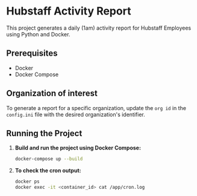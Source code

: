 # Hubstaff Activity Report

This project generates a daily (1am) activity report for Hubstaff Employees using Python and Docker.

## Prerequisites

- Docker
- Docker Compose

## Organization of interest

To generate a report for a specific organization, update the `org id` in the `config.ini` file with the desired organization's identifier.

## Running the Project

1. **Build and run the project using Docker Compose:**

   ```sh
   docker-compose up --build
   ```

2. **To check the cron output:**

   ```sh
   docker ps
   docker exec -it <container_id> cat /app/cron.log
   ```
